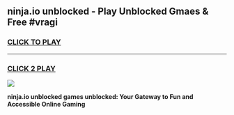 
## ninja.io unblocked - Play Unblocked Gmaes & Free #vragi
<h3>
<a href="https://news.freeplayer.one?title=ninja.io_unblocked&ref=24F">CLICK TO PLAY</a></h3>
<hr>

<h3>
<a href="https://news.freeplayer.one?title=ninja.io_unblocked&ref=24F">CLICK 2 PLAY</a>
  
</h3>

<a href="https://news.freeplayer.one?title=ninja.io_unblocked&ref=24F/"><img src="https://clearcache.store/games.png"></a>


**ninja.io unblocked games unblocked: Your Gateway to Fun and Accessible Online Gaming**
